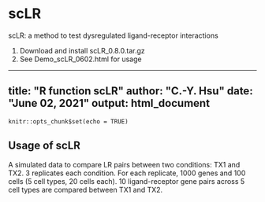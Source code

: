 # scLR
scLR: a method to test dysregulated ligand-receptor interactions

1. Download and install scLR_0.8.0.tar.gz
2. See Demo_scLR_0602.html for usage

---
title: "R function scLR"
author: "C.-Y. Hsu"
date: "June 02, 2021"
output: html_document
---

```{r setup, include=FALSE}
knitr::opts_chunk$set(echo = TRUE)
```

## Usage of scLR

A simulated data to compare LR pairs between two conditions: TX1 and TX2. 3 replicates each condition. 
For each replicate, 1000 genes and 100 cells (5 cell types, 20 cells each).
10 ligand-receptor gene pairs across 5 cell types are compared between TX1 and TX2.
